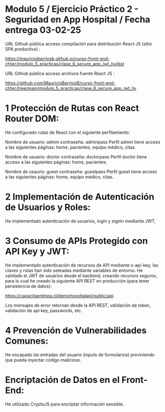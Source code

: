 # Modulo 5 / Ejercicio Práctico 2 - Seguridad en App Hospital / Fecha entrega 03-02-25

URL Github pública acceso compilación para distribución React JS (sitio SPA productivo) :

https://mauriciobarriosb.github.io/curso-front-end-chtec/modulo_5_practicas/clase_6_secure_app_jwt_liv/dist

URL Github pública acceso archivos fuente React JS :

https://github.com/MauricioBarriosB/curso-front-end-chtec/tree/main/modulo_5_practicas/clase_6_secure_app_jwt_liv


# 1 Protección de Rutas con React Router DOM:

He configurado rutas de React con el siguiente perfilamiento:

Nombre de usuario: admin
contraseña: adminpass
Perfil admin tiene acceso a las siguientes páginas: home, pacientes, equipo médico, citas.

Nombre de usuario: doctor
contraseña: doctorpass
Perfil doctor tiene acceso a las siguientes páginas: home, pacientes.

Nombre de usaurio: guest
contraseña: guestpass
Perfil guest tiene acceso a las siguientes páginas:  home, equipo médico, citas.

# 2 Implementación de Autenticación de Usuarios y Roles:

He implementado autenticación de usuarios, login y signin mediante JWT,

# 3 Consumo de APIs Protegido con API Key y JWT:

He implementado autenticación de recursos de API mediante x-api-key, las claves y rutas han sido seteadas mediante variables de entorno.
He validado el JWT de usuarios desde el backend, creando recursos seguros, para lo cual he creado la siguiente API REST en producción (para tener persistencia de datos):

https://capacitaenlinea.cl/demohospitalapi/public/api

Los mensajes de error retornan desde la API REST, validación de token, validación de api key, passwords, etc.

# 4 Prevención de Vulnerabilidades Comunes:

He escapado las entradas del usuario (inputs de formularios) previniendo que pueda inyectar código malicioso.

# Encriptación de Datos en el Front-End:

He utilizado CryptoJS para encriptar información sensible.